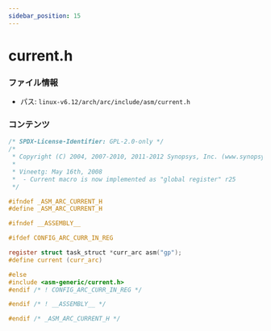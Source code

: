 ```yaml
---
sidebar_position: 15
---
```

# current.h

### ファイル情報

- パス: `linux-v6.12/arch/arc/include/asm/current.h`

### コンテンツ

```h
/* SPDX-License-Identifier: GPL-2.0-only */
/*
 * Copyright (C) 2004, 2007-2010, 2011-2012 Synopsys, Inc. (www.synopsys.com)
 *
 * Vineetg: May 16th, 2008
 *  - Current macro is now implemented as "global register" r25
 */

#ifndef _ASM_ARC_CURRENT_H
#define _ASM_ARC_CURRENT_H

#ifndef __ASSEMBLY__

#ifdef CONFIG_ARC_CURR_IN_REG

register struct task_struct *curr_arc asm("gp");
#define current (curr_arc)

#else
#include <asm-generic/current.h>
#endif /* ! CONFIG_ARC_CURR_IN_REG */

#endif /* ! __ASSEMBLY__ */

#endif /* _ASM_ARC_CURRENT_H */

```
